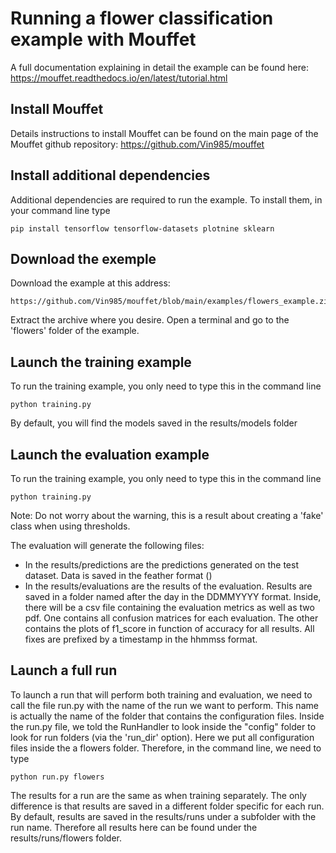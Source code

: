 # Running a flower classification example with Mouffet

A full documentation explaining in detail the example can be found here:
https://mouffet.readthedocs.io/en/latest/tutorial.html

## Install Mouffet

Details instructions to install Mouffet can be found on the main page of the Mouffet github repository:
https://github.com/Vin985/mouffet

## Install additional dependencies

Additional dependencies are required to run the example. To install them, in your command line type

    pip install tensorflow tensorflow-datasets plotnine sklearn

## Download the exemple

Download the example at this address: 

    https://github.com/Vin985/mouffet/blob/main/examples/flowers_example.zip

Extract the archive where you desire. Open a terminal and go to the 'flowers' folder of the example.


## Launch the training example

To run the training example, you only need to type this in the command line

    python training.py

By default, you will find the models saved in the results/models folder

## Launch the evaluation example

To run the training example, you only need to type this in the command line

    python training.py

Note: Do not worry about the warning, this is a result about creating a 'fake' class when using
thresholds.

The evaluation will generate the following files:
 - In the results/predictions are the predictions generated on the test dataset. Data is saved in the
 feather format ()
 - In the results/evaluations are the results of the evaluation. Results are saved in a folder
 named after the day in the DDMMYYYY format. Inside, there will be a csv file containing the evaluation
 metrics as well as two pdf. One contains all confusion matrices for each evaluation. The other
 contains the plots of f1_score in function of accuracy for all results. All fixes are prefixed by
 a timestamp in the hhmmss format.

## Launch a full run

To launch a run that will perform both training and evaluation, we need to call the file run.py with
the name of the run we want to perform. This name is actually the name of the folder that contains
the configuration files. Inside the run.py file, we told the RunHandler to look inside the "config"
folder to look for run folders (via the 'run_dir' option). Here we put all configuration files inside
the a flowers folder. Therefore, in the command line, we need to type

    python run.py flowers

The results for a run are the same as when training separately. The only difference is that results
are saved in a different folder specific for each run. By default, results are saved in the
results/runs under a subfolder with the run name. Therefore all results here can be found under the
results/runs/flowers folder.